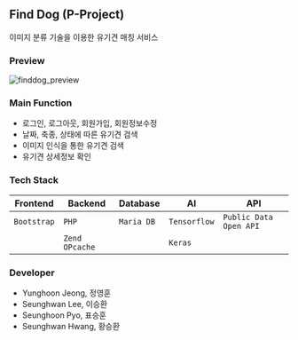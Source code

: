 ## Find Dog (P-Project)
이미지 분류 기술을 이용한 유기견 매칭 서비스

### Preview
![finddog_preview](./img/finddog_preview.gif)

### Main Function
- 로그인, 로그아웃, 회원가입, 회원정보수정
- 날짜, 축종, 상태에 따른 유기견 검색 
- 이미지 인식을 통한 유기견 검색
- 유기견 상세정보 확인

### Tech Stack
|Frontend    |Backend         |Database    |AI            |API                   |
|------------|----------------|------------|--------------|----------------------|
|`Bootstrap` |`PHP`           |`Maria DB`  |`Tensorflow`  |`Public Data Open API`|
|            |`Zend OPcache`  |            |`Keras`       |                      |

### Developer
- Yunghoon Jeong, 정영훈
- Seunghwan Lee, 이승환
- Seunghoon Pyo, 표승훈
- Seunghwan Hwang, 황승환
